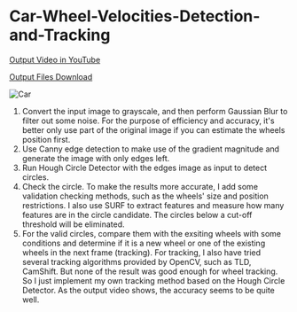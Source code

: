 # Car-Wheel-Velocities-Detection-and-Tracking

[Output Video in YouTube](https://www.youtube.com/watch?v=QiaXqL_SBwo)

[Output Files Download](https://drive.google.com/open?id=17CO01xQxgH23Pz5wD7wWunnRnkRIH4CF)

![Car](https://github.com/objectc/Car-Wheel-Velocities-Detection-and-Tracking/raw/master/car.jpg "Result")

1. Convert the input image to grayscale, and then perform Gaussian Blur to filter out some noise. For the purpose of efficiency and accuracy, it's better only use part of the original image if you can estimate the wheels position first.
2. Use Canny edge detection to make use of the gradient magnitude and generate the image with only edges left.
3. Run Hough Circle Detector with the edges image as input to detect circles.
4. Check the circle. To make the results more accurate, I add some validation checking methods, such as the wheels' size and position restrictions. I also use SURF to extract features and measure how many features are in the circle candidate. The circles below a cut-off threshold will be eliminated.
5. For the valid circles, compare them with the exsiting wheels with some conditions and determine if it is a new wheel or one of the existing  wheels in the next frame (tracking). For tracking, I also have tried several tracking algorithms provided by OpenCV, such as TLD, CamShift. But none of the result was good enough for wheel tracking. So I just implement my own tracking method based on the Hough Circle Detector. As the output video shows, the accuracy seems to be quite well.
